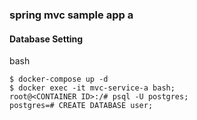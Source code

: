 ### spring mvc sample app a

#### Database Setting
bash
```
$ docker-compose up -d
$ docker exec -it mvc-service-a bash;
root@<CONTAINER ID>:/# psql -U postgres;
postgres=# CREATE DATABASE user;
``` 